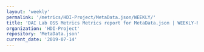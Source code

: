 ```yaml
---
layout: 'weekly'
permalink: '/metrics/HDI-Project/MetaData.json/WEEKLY/'
title: 'DAI Lab OSS Metrics Metrics report for MetaData.json | WEEKLY-REPORT-2019-07-14'
organization: 'HDI-Project'
repository: 'MetaData.json'
current_date: '2019-07-14'
---
```

